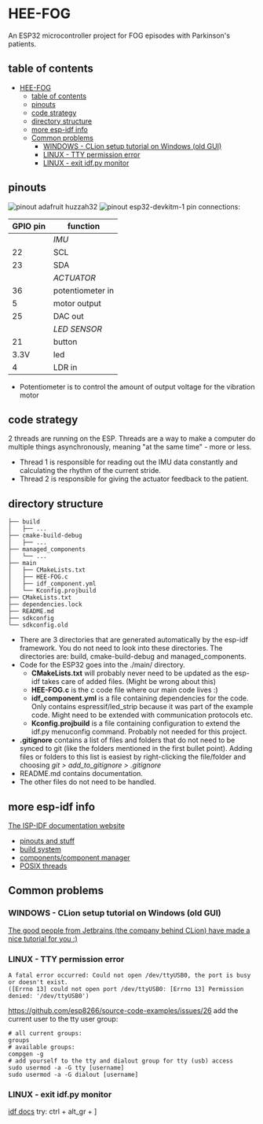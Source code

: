 # HEE-FOG

An ESP32 microcontroller project for FOG episodes with Parkinson's patients.

## table of contents

<!-- TOC -->

* [HEE-FOG](#hee-fog)
    * [table of contents](#table-of-contents)
    * [pinouts](#pinouts)
    * [code strategy](#code-strategy)
    * [directory structure](#directory-structure)
    * [more esp-idf info](#more-esp-idf-info)
    * [Common problems](#common-problems)
        * [WINDOWS - CLion setup tutorial on Windows (old GUI)](#windows---clion-setup-tutorial-on-windows-old-gui)
        * [LINUX - TTY permission error](#linux---tty-permission-error)
        * [LINUX - exit idf.py monitor](#linux---exit-idfpy-monitor)

<!-- TOC -->

## pinouts

![pinout adafruit huzzah32](https://cdn-learn.adafruit.com/assets/assets/000/111/179/original/wireless_Adafruit_HUZZAH32_ESP32_Feather_Pinout.png?1651089809)
![pinout esp32-devkitm-1](https://docs.espressif.com/projects/esp-idf/en/latest/esp32/_images/ESP32_DevKitM-1_pinlayout.png)
pin connections:

| GPIO pin | function         |
|----------|------------------|
|          | *IMU*            |
| 22       | SCL              |
| 23       | SDA              |
|          | *ACTUATOR*       |
| 36       | potentiometer in |
| 5        | motor output     |
| 25       | DAC out          |
|          | *LED SENSOR*     |
| 21       | button           |
| 3.3V     | led              |
| 4        | LDR in           |

- Potentiometer is to control the amount of output voltage for the vibration motor

## code strategy

2 threads are running on the ESP. Threads are a way to make a computer do multiple things asynchronously, meaning "at
the same time" - more or less.

- Thread 1 is responsible for reading out the IMU data constantly and calculating the rhythm of the current stride.
- Thread 2 is responsible for giving the actuator feedback to the patient.

## directory structure

```shell
├── build
│   ├── ...
├── cmake-build-debug
│   ├── ...
├── managed_components
│   └── ...
├── main
│   ├── CMakeLists.txt
│   ├── HEE-FOG.c
│   ├── idf_component.yml
│   └── Kconfig.projbuild
├── CMakeLists.txt
├── dependencies.lock
├── README.md
├── sdkconfig
└── sdkconfig.old
```

- There are 3 directories that are generated automatically by the esp-idf framework. You do not need to look into these
  directories. The directories are: build, cmake-build-debug and managed_components.
- Code for the ESP32 goes into the ./main/ directory.
    - **CMakeLists.txt** will probably never need to be updated as the esp-idf takes care of added files. (Might be
      wrong
      about this)
    - **HEE-FOG.c** is the c code file where our main code lives :)
    - **idf_component.yml** is a file containing dependencies for the code. Only contains espressif/led_strip because it
      was
      part of the example code. Might need to be extended with communication protocols etc.
    - **Kconfig.projbuild** is a file containing configuration to extend the idf.py menuconfig command. Probably not
      needed for this project.
- **.gitignore** contains a list of files and folders that do not need to be synced to git (like the folders mentioned
  in the first bullet point). Adding files or folders to this list is easiest by right-clicking the file/folder and
  choosing _git > add_to_gitignore > .gitignore_
- README.md contains documentation.
- The other files do not need to be handled.

## more esp-idf info

[The ISP-IDF documentation website](https://docs.espressif.com/projects/esp-idf/en/latest/esp32/)

- [pinouts and stuff](https://learn.adafruit.com/adafruit-huzzah32-esp32-feather/pinouts)
- [build system](https://docs.espressif.com/projects/esp-idf/en/latest/esp32/api-guides/build-system.html)
- [components/component manager](https://docs.espressif.com/projects/esp-idf/en/latest/esp32/api-guides/tools/idf-component-manager.html)
- [POSIX threads](https://docs.espressif.com/projects/esp-idf/en/latest/esp32/api-reference/system/pthread.html)

## Common problems

### WINDOWS - CLion setup tutorial on Windows (old GUI)

[The good people from Jetbrains (the company behind CLion) have made a nice tutorial for you :)](https://www.youtube.com/watch?v=M6fa7tzZdLw&t=482s)

### LINUX - TTY permission error

```shell
A fatal error occurred: Could not open /dev/ttyUSB0, the port is busy or doesn't exist.
([Errno 13] could not open port /dev/ttyUSB0: [Errno 13] Permission denied: '/dev/ttyUSB0')
```

https://github.com/esp8266/source-code-examples/issues/26
add the current user to the tty user group:

```shell
# all current groups:
groups
# available groups:
compgen -g
# add yourself to the tty and dialout group for tty (usb) access
sudo usermod -a -G tty [username] 
sudo usermod -a -G dialout [username]
```

### LINUX - exit idf.py monitor

[idf docs](https://docs.espressif.com/projects/esp-idf/en/latest/esp32/api-guides/tools/idf-monitor.html)
try:
ctrl + alt_gr + ]

